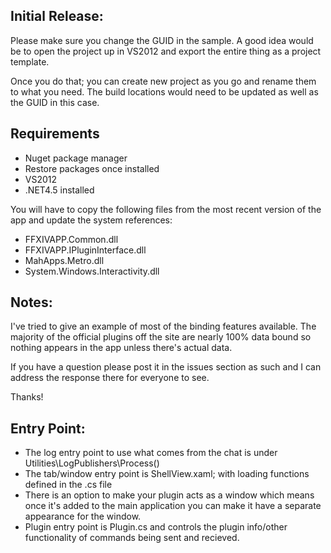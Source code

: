 ## Initial Release:
Please make sure you change the GUID in the sample. A good idea would be to open the project up in VS2012 and export the entire thing as a project template.

Once you do that; you can create new project as you go and rename them to what you need. The build locations would need to be updated as well as the GUID in this case.

## Requirements

* Nuget package manager
 * Restore packages once installed
* VS2012
* .NET4.5 installed

You will have to copy the following files from the most recent version of the app and update the system references:

* FFXIVAPP.Common.dll
* FFXIVAPP.IPluginInterface.dll
* MahApps.Metro.dll
* System.Windows.Interactivity.dll

## Notes:

I've tried to give an example of most of the binding features available. The majority of the official plugins off the site are nearly 100% data bound so nothing appears in the app unless there's actual data.

If you have a question please post it in the issues section as such and I can address the response there for everyone to see.

Thanks!

## Entry Point:

* The log entry point to use what comes from the chat is under Utilities\LogPublishers\Process()
* The tab/window entry point is ShellView.xaml; with loading functions defined in the .cs file
* There is an option to make your plugin acts as a window which means once it's added to the main application you can make it have a separate appearance for the window.
* Plugin entry point is Plugin.cs and controls the plugin info/other functionality of commands being sent and recieved.